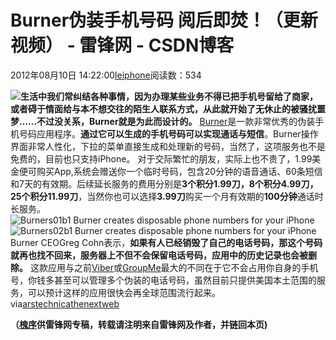 
# Burner伪装手机号码 阅后即焚！（更新视频） - 雷锋网 - CSDN博客


2012年08月10日 14:22:00[leiphone](https://me.csdn.net/leiphone)阅读数：534


![](http://www.leiphone.com/wp-content/uploads/2012/08/burner1.jpg)**生活中我们常纠结各种事情，因为办理某些业务不得已把手机号留给了商家，或者碍于情面给与本不想交往的陌生人联系方式，从此就开始了无休止的被骚扰噩梦……不过没关系，****Burner****就是为此而设计的。**
[Burner](http://burnerapp.com/)是一款非常优秀的伪装手机号码应用程序。**通过它可以生成的手机号码可以实现通话与短信**。Burner操作界面非常人性化，下拉的菜单直接生成和处理新的号码，当然了，这项服务也不是免费的，目前也只支持iPhone。
对于交际繁忙的朋友，实际上也不贵了，1.99美金便可购买App,系统会赠送你一个临时号码，包含20分钟的语音通话、60条短信和7天的有效期。后续延长服务的费用分别是**3个积分1.99刀，8个积分4.99刀，25个积分11.99刀**，当然你也可以选择**3.99刀**购买一个月有效期的**100分钟**通话时长服务。
![Burners01b1 Burner creates disposable phone numbers for your iPhone](http://cdn.thenextweb.com/wp-content/blogs.dir/1/files/2012/08/Burners01b1.jpg)![Burners02b1 Burner creates disposable phone numbers for your iPhone](http://cdn.thenextweb.com/wp-content/blogs.dir/1/files/2012/08/Burners02b1.jpg)
Burner CEOGreg
 Cohn表示，**如果有人已经销毁了自己的电话号码，那这个号码就再也找不回来，服务器上不但不会保留电话号码，应用中的历史记录也会被删除。**
这款应用与之前[Viber](http://thenextweb.com/apps/2012/07/24/now-at-90-million-users-free-calling-app-viber-adds-group-messaging-feature/)或[GroupMe](http://thenextweb.com/insider/2012/07/18/groupme-has-4-6m-users-sending-550m-messages-per-month-court-documents-show/)最大的不同在于它不会占用你自身的手机号，你钱多甚至可以管理多个伪装的电话号码，虽然目前只提供美国本土范围的服务，可以预计这样的应用很快会再全球范围流行起来。
via[arstechnica](http://arstechnica.com/business/2012/08/burner-wants-to-help-you-temporarily-obfuscate-your-phone-number/)[thenextweb](http://thenextweb.com/apps/2012/08/08/burner-creates-disposable-phone-numbers-for-your-iphone/)

**（****[槐序](http://www.leiphone.com/author/%E9%BB%84%E4%BF%8A)****供****雷锋网****专稿，转载请注明来自雷锋网及作者，并链回本页)**

